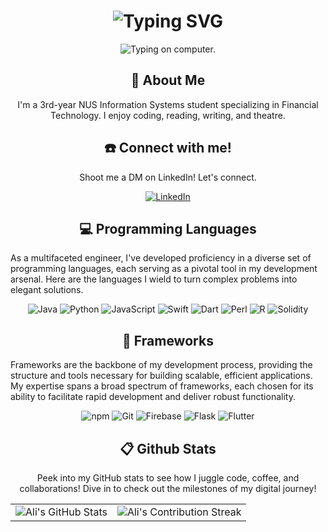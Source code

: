 <div align="center">
    <h1>
        <img src="https://readme-typing-svg.herokuapp.com?font=Jetbrains+mono&size=40&duration=3000&color=33FF33&center=true&vCenter=true&width=435&lines=Hey..+I'm+Ali;This+is..;..my+Github..;" alt="Typing SVG"/>
    </h1>
</div>

<div align="center">
    <p>
        <img src="https://i.giphy.com/media/v1.Y2lkPTc5MGI3NjExbHNzdDBsbGVoZGM3OHJhYWtqeXRpa2ZqaG5kd2R6Y2RkOTBmOWlmNSZlcD12MV9pbnRlcm5hbF9naWZfYnlfaWQmY3Q9Zw/26u3Z5ChEO3lFSb3q/giphy.gif" alt="Typing on computer." />
    </p>
</div>

<div align="center">
    <h2>🚀 About Me</h2>
    <p>I'm a 3rd-year NUS Information Systems student specializing in Financial Technology. I enjoy coding, reading, writing, and theatre.</p>
</div>

<h2 align="center" class="section-heading"> ☎️ Connect with me! </h2>
<div align="center">
    <p> Shoot me a DM on LinkedIn! Let's connect. </p>
    <a href="https://www.linkedin.com/in/nur-aliya-b-8390bb127/">
        <img src="https://img.shields.io/badge/LinkedIn-0077B5?style=for-the-badge&logo=linkedin&logoColor=white" alt="LinkedIn"/>
    </a>
</div>

<h2 align="center" class="section-heading">💻 Programming Languages</h2>
<p> As a multifaceted engineer, I've developed proficiency in a diverse set of programming languages, each serving as a pivotal tool in my development arsenal. Here are the languages I wield to turn complex problems into elegant solutions.</p>
<div align="center">
  <img src="https://img.shields.io/badge/Java-%23ED8B00.svg?logo=openjdk&logoColor=white" alt="Java" />
  <img src="https://img.shields.io/badge/Python-3776AB?logo=python&logoColor=fff" alt="Python"/>
  <img src="https://img.shields.io/badge/JavaScript-F7DF1E?logo=javascript&logoColor=000" alt="JavaScript"/>
  <img src="https://img.shields.io/badge/Swift-F54A2A?logo=swift&logoColor=white" alt="Swift"/>
  <img src="https://img.shields.io/badge/Dart-%230175C2.svg?logo=dart&logoColor=white" alt="Dart"/>
  <img src="https://img.shields.io/badge/Perl-%2339457E.svg?logo=perl&logoColor=white" alt="Perl"/>
  <img src="https://img.shields.io/badge/R-%23276DC3.svg?logo=r&logoColor=white" alt="R"/>
  <img src="https://img.shields.io/badge/Solidity-363636?logo=solidity&logoColor=fff" alt="Solidity"/>
</div>


<h2 align="center" class="section-heading">🔧 Frameworks</h2>
<p>Frameworks are the backbone of my development process, providing the structure and tools necessary for building scalable, efficient applications. My expertise spans a broad spectrum of frameworks, each chosen for its ability to facilitate rapid development and deliver robust functionality.</p>
<div align="center">
  <img src="https://img.shields.io/badge/npm-CB3837?style=for-the-badge&logo=npm&logoColor=white" alt="npm"/>
  <img src="https://img.shields.io/badge/Git-F05032?style=for-the-badge&logo=git&logoColor=white" alt="Git"/>
  <img src="https://img.shields.io/badge/Firebase-FFCA28?style=for-the-badge&logo=firebase&logoColor=white" alt="Firebase"/>
  <img src="https://img.shields.io/badge/Flask-000000?style=for-the-badge&logo=flask&logoColor=white" alt="Flask"/>
  <img src="https://img.shields.io/badge/Flutter-02569B?style=for-the-badge&logo=flutter&logoColor=white" alt="Flutter"/> 
</div>

<div align="center">
<h2 align="center" class="section-heading"> 📋 Github Stats</h2>
<p>Peek into my GitHub stats to see how I juggle code, coffee, and collaborations! Dive in to check out the milestones of my digital journey!</p>
 <table align="center" width="100%" height="100%" >
    <tr>
       <td><img style="border: none;" src="https://github-profile-summary-cards.vercel.app/api/cards/profile-details?username=ali-3-3-3&theme=github_dark" alt="Ali's GitHub Stats"/></td>   
       <td><img style="border: none;" src="https://github-readme-streak-stats.herokuapp.com/?user=ali-3-3-3&theme=merko" alt="Ali's Contribution Streak"/></td>
    </tr>
 </table>

 <table align="center" width="100%" height="100%" >
    <tr>
        <td><img style="border: none;" src="https://github-profile-summary-cards.vercel.app/api/cards/stats?username=ali-3-3-3&theme=github_dark" alt="Ali's GitHub Stats"/></td>
        <td><img style="border: none;" src="https://github-profile-summary-cards.vercel.app/api/cards/productive-time?username=ali-3-3-3&theme=github_dark&utcOffset=10" alt="Ali's GitHub Stats"/>
        <td><img style="border: none;" src="https://github-profile-summary-cards.vercel.app/api/cards/repos-per-language?username=ali-3-3-3&theme=github_dark" alt="Ali's GitHub Stats"/></td>
        <td><img style="border: none;" src="https://github-profile-summary-cards.vercel.app/api/cards/most-commit-language?username=ali-3-3-3&theme=github_dark" alt="Ali's GitHub Stats"/></td>
    </tr>
 </table>
</div>
